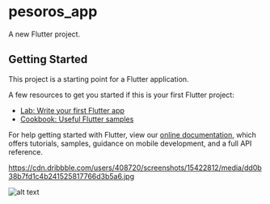 # pesoros_app

A new Flutter project.

## Getting Started

This project is a starting point for a Flutter application.

A few resources to get you started if this is your first Flutter project:

- [Lab: Write your first Flutter app](https://flutter.dev/docs/get-started/codelab)
- [Cookbook: Useful Flutter samples](https://flutter.dev/docs/cookbook)

For help getting started with Flutter, view our
[online documentation](https://flutter.dev/docs), which offers tutorials,
samples, guidance on mobile development, and a full API reference.

https://cdn.dribbble.com/users/408720/screenshots/15422812/media/dd0b38b7fd1c4b241525817766d3b5a6.jpg

![alt text]([http://url/to/img.png](https://cdn.dribbble.com/users/408720/screenshots/15422812/media/dd0b38b7fd1c4b241525817766d3b5a6.jpg))
